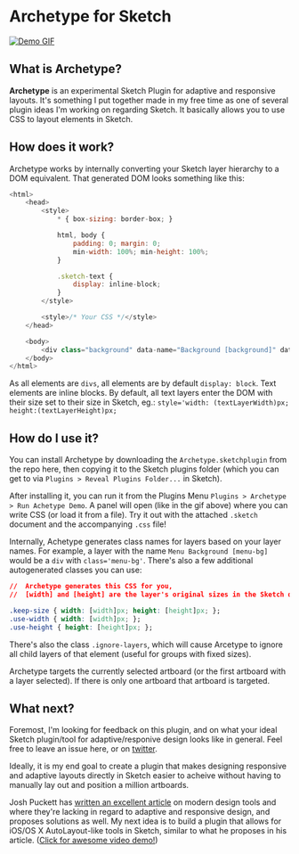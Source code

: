 # Archetype for Sketch

[![Demo GIF](Demo.gif)](Demo.gif)

## What is Archetype?

**Archetype** is an experimental Sketch Plugin for adaptive and responsive layouts. It's something I put together made in my free time as one of several plugin ideas I'm working on regarding Sketch. It basically allows you to use CSS to layout elements in Sketch.

## How does it work? 

Archetype works by internally converting your Sketch layer hierarchy to a DOM equivalent. That generated DOM looks something like this:

```javascript
<html>
	<head>
		<style>
			* { box-sizing: border-box; }

			html, body {
				padding: 0; margin: 0;
				min-width: 100%; min-height: 100%;
			}

			.sketch-text {
				display: inline-block;
			}
		</style>

		<style>/* Your CSS */</style>
	</head>

	<body>
		<div class="background" data-name="Background [background]" data-width="60" data-height="130" id="layerId0"></div>
	</body>
</html>
````
	
As all elements are `divs`, all elements are by default `display: block`. Text elements are inline blocks. By default, all text layers enter the DOM with their size set to their size in Sketch, eg.: `style='width: (textLayerWidth)px; height:(textLayerHeight)px;`

## How do I use it?

You can install Archetype by downloading the `Archetype.sketchplugin` from the repo here, then copying it to the Sketch plugins folder (which you can get to via `Plugins > Reveal Plugins Folder...` in Sketch).

After installing it, you can run it from the Plugins Menu `Plugins > Archetype > Run Achetype Demo`. A panel will open (like in the gif above) where you can write CSS (or load it from a file). Try it out with the attached `.sketch` document and the accompanying `.css` file!

Internally, Achetype generates class names for layers based on your layer names. For example, a layer with the name `Menu Background [menu-bg]` would be a `div` with `class='menu-bg'`. There's also a few additional autogenerated classes you can use:

```css
//	Archetype generates this CSS for you,
//	[width] and [height] are the layer's original sizes in the Sketch document

.keep-size { width: [width]px; height: [height]px; };
.use-width { width: [width]px; };
.use-height { height: [height]px; };
````

There's also the class `.ignore-layers`, which will cause Arcetype to ignore all child layers of that element (useful for groups with fixed sizes).

Archetype targets the currently selected artboard (or the first artboard with a layer selected). If there is only one artboard that artboard is targeted.

## What next?

Foremost, I'm looking for feedback on this plugin, and on what your ideal Sketch plugin/tool for adaptive/responive design looks like in general. Feel free to leave an issue here, or on [twitter](http://twitter.com/matt_sven).

Ideally, it is my end goal to create a plugin that makes designing responsive and adaptive layouts directly in Sketch easier to acheive without having to manually lay out and position a million artboards.

Josh Puckett has [written an excellent article]() on modern design tools and where they're lacking in regard to adaptive and responsive design, and proposes solutions as well. My next idea is to build a plugin that allows for iOS/OS X AutoLayout-like tools in Sketch, similar to what he proposes in his article. ([Click for awesome video demo!](https://d262ilb51hltx0.cloudfront.net/max/1200/1*US54_Pg5_QT71RlmdzqBcw.ogv))

